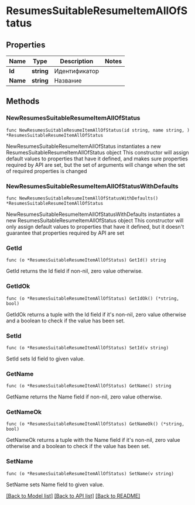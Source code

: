 # ResumesSuitableResumeItemAllOfStatus

## Properties

Name | Type | Description | Notes
------------ | ------------- | ------------- | -------------
**Id** | **string** | Идентификатор | 
**Name** | **string** | Название | 

## Methods

### NewResumesSuitableResumeItemAllOfStatus

`func NewResumesSuitableResumeItemAllOfStatus(id string, name string, ) *ResumesSuitableResumeItemAllOfStatus`

NewResumesSuitableResumeItemAllOfStatus instantiates a new ResumesSuitableResumeItemAllOfStatus object
This constructor will assign default values to properties that have it defined,
and makes sure properties required by API are set, but the set of arguments
will change when the set of required properties is changed

### NewResumesSuitableResumeItemAllOfStatusWithDefaults

`func NewResumesSuitableResumeItemAllOfStatusWithDefaults() *ResumesSuitableResumeItemAllOfStatus`

NewResumesSuitableResumeItemAllOfStatusWithDefaults instantiates a new ResumesSuitableResumeItemAllOfStatus object
This constructor will only assign default values to properties that have it defined,
but it doesn't guarantee that properties required by API are set

### GetId

`func (o *ResumesSuitableResumeItemAllOfStatus) GetId() string`

GetId returns the Id field if non-nil, zero value otherwise.

### GetIdOk

`func (o *ResumesSuitableResumeItemAllOfStatus) GetIdOk() (*string, bool)`

GetIdOk returns a tuple with the Id field if it's non-nil, zero value otherwise
and a boolean to check if the value has been set.

### SetId

`func (o *ResumesSuitableResumeItemAllOfStatus) SetId(v string)`

SetId sets Id field to given value.


### GetName

`func (o *ResumesSuitableResumeItemAllOfStatus) GetName() string`

GetName returns the Name field if non-nil, zero value otherwise.

### GetNameOk

`func (o *ResumesSuitableResumeItemAllOfStatus) GetNameOk() (*string, bool)`

GetNameOk returns a tuple with the Name field if it's non-nil, zero value otherwise
and a boolean to check if the value has been set.

### SetName

`func (o *ResumesSuitableResumeItemAllOfStatus) SetName(v string)`

SetName sets Name field to given value.



[[Back to Model list]](../README.md#documentation-for-models) [[Back to API list]](../README.md#documentation-for-api-endpoints) [[Back to README]](../README.md)


